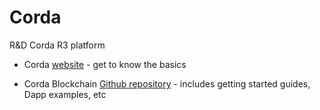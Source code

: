 # Corda
R&amp;D Corda R3 platform

- Corda [website](https://www.r3.com/) - get to know the basics

- Corda Blockchain [Github repository](https://github.com/corda/corda) - includes getting started guides, Dapp examples, etc
